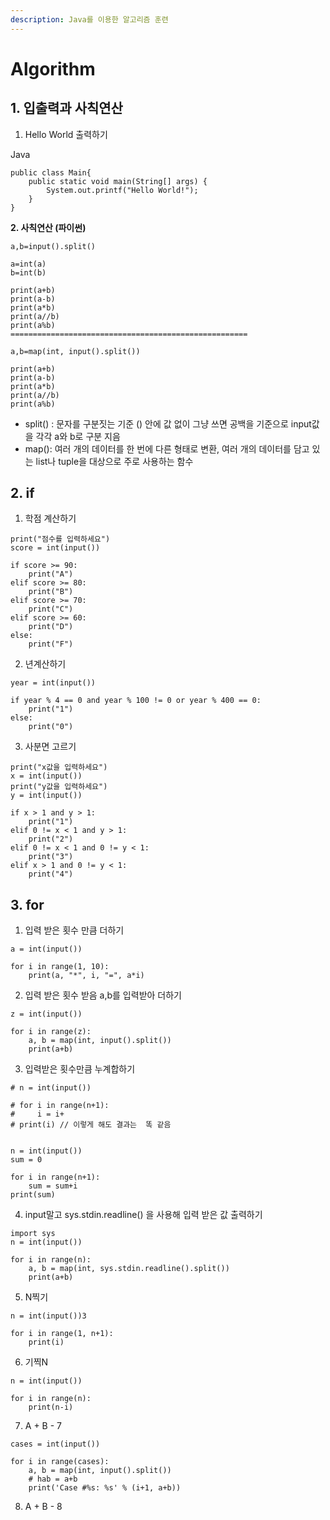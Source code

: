 ```yaml
---
description: Java를 이용한 알고리즘 훈련
---
```


# Algorithm

## 1. 입출력과 사칙연산

1. Hello World 출력하기

Java

```text
public class Main{
    public static void main(String[] args) {
        System.out.printf("Hello World!");
    }
}
```

**2. 사칙연산 \(파이썬\)**

```text
a,b=input().split()

a=int(a)
b=int(b)

print(a+b)
print(a-b)
print(a*b)
print(a//b)
print(a%b)
=====================================================

a,b=map(int, input().split())

print(a+b)
print(a-b)
print(a*b)
print(a//b)
print(a%b)
```

* split\(\) : 문자를 구분짓는 기준 \(\) 안에 값 없이 그냥 쓰면 공백을 기준으로 input값을 각각 a와 b로 구분 지음 
* map\(\): 여러 개의 데이터를 한 번에 다른 형태로 변환, 여러 개의 데이터를 담고 있는 list나 tuple을 대상으로 주로 사용하는 함수

## 2. if 

1. 학점 계산하기

```text
print("점수를 입력하세요")
score = int(input())

if score >= 90:
    print("A")
elif score >= 80:
    print("B")
elif score >= 70:
    print("C")
elif score >= 60:
    print("D")
else:
    print("F")
```

2. 년계산하기

```text
year = int(input())

if year % 4 == 0 and year % 100 != 0 or year % 400 == 0:
    print("1")
else:
    print("0")
```

3.  사분면 고르기 

```text
print("x값을 입력하세요")
x = int(input())
print("y값을 입력하세요")
y = int(input())

if x > 1 and y > 1:
    print("1")
elif 0 != x < 1 and y > 1:
    print("2")
elif 0 != x < 1 and 0 != y < 1:
    print("3")
elif x > 1 and 0 != y < 1:
    print("4")
```

## 3. for

1. 입력 받은 횟수 만큼 더하기 

```text
a = int(input())

for i in range(1, 10):
    print(a, "*", i, "=", a*i)
```

2.  입력 받은 횟수 받음 a,b를 입력받아 더하기

```text
z = int(input())

for i in range(z):
    a, b = map(int, input().split())
    print(a+b)
```

3. 입력받은 횟수만큼 누계합하기 

```text
# n = int(input())

# for i in range(n+1):
#     i = i+
# print(i) // 이렇게 해도 결과는  똑 같음


n = int(input())
sum = 0

for i in range(n+1):
    sum = sum+i
print(sum)
```

4. input말고 sys.stdin.readline\(\) 을 사용해 입력 받은 값 출력하기 

```text
import sys
n = int(input())

for i in range(n):
    a, b = map(int, sys.stdin.readline().split())
    print(a+b)
```

5. N찍기

```text
n = int(input())3

for i in range(1, n+1):
    print(i)
```

6. 기찍N

```text
n = int(input())

for i in range(n):
    print(n-i)
```

7. A + B - 7

```text
cases = int(input())

for i in range(cases):
    a, b = map(int, input().split())
    # hab = a+b
    print('Case #%s: %s' % (i+1, a+b))
```

8.  A + B - 8 

```text

```

